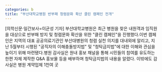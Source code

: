 ```yaml
---
categories: b
title: "부산대학교병원 반부패 청렴문화 확산 클린 캠페인 전개"
---
```

[의학신문·일간보사=이균성 기자] 부산대학교병원은 최근 병원을 찾은 내원객과 임직원을 대상으로 반부패 방지 및 청렴문화 확산을 위한 "클린 캠페인"을 진행했다.이번 캠페인은 지역의 대표 공공의료기관인 부산대병원의 청렴 실천 의지를 대내외에 알리고, 지난 5월부터 시행된 "공직자의 이해충돌방지법" 및 "청탁금지법"에 대한 이해와 관심을 높이기 위해 마련됐다.병원 감사실은 원내 홍보 채널을 통해 시민들의 참여를 유도하는 한편 자체 제작한 Q&A 홍보물 등을 배부하며 청탁금지법의 내용을 알렸다. 이밖에도 감사실은 병원 계약업체 1천여 곳